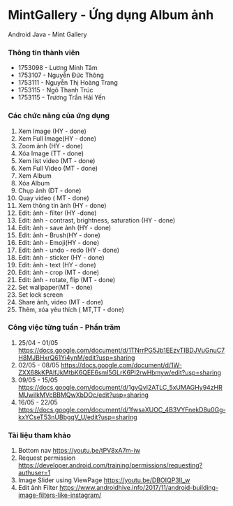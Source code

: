 # MintGallery - Ứng dụng Album ảnh
Android Java - Mint Gallery

### Thông tin thành viên
 - 1753098 - Lương Minh Tâm
 - 1753107 - Nguyễn Đức Thông
 - 1753111 - Nguyễn Thị Hoàng Trang
 - 1753115 - Ngô Thanh Trúc
 - 1753115 - Trương Trần Hải Yến

### Các chức năng của ứng dụng
 1. Xem Image (HY - done)
 2. Xem Full Image(HY - done)
 3. Zoom ảnh (HY - done)
 4. Xóa Image (TT - done)
 5. Xem list video (MT - done)
 6. Xem Full Video (MT - done)
 7. Xem Album
 8. Xóa Album
 9. Chụp ảnh (DT - done)
 10. Quay video ( MT - done)
 11. Xem thông tin ảnh (HY - done)
 12. Edit: ảnh - filter (HY -done)
 13. Edit: ảnh - contrast, brightness, saturation (HY - done)
 14. Edit: ảnh - save ảnh (HY - done)
 15. Edit: ảnh - Brush(HY - done)
 16. Edit: ảnh - Emoji(HY - done)
 17. Edit: ảnh - undo - redo (HY - done)
 18. Edit: ảnh - sticker (HY - done)
 19. Edit: ảnh - text (HY - done)
 20. Edit: ảnh - crop (MT - done)
 21. Edit: ảnh - rotate, flip (MT - done)
 22. Set wallpaper(MT - done)
 23. Set lock screen
 24. Share ảnh, video (MT - done)
 25. Thêm, xóa yêu thích ( MT,TT - done)
### Công việc từng tuần - Phần trăm
 1. 25/04 - 01/05 https://docs.google.com/document/d/1TNrrPG5Jb1EEzvTIBDJVuGnuC7H8MJBHxrQ61Yi4ynM/edit?usp=sharing
 2. 02/05 - 08/05 https://docs.google.com/document/d/1W-ZXX68kKPAlfJkMtbK6QEE6smI5GLrK6PI2rwHbmyw/edit?usp=sharing
 3. 09/05 - 15/05 https://docs.google.com/document/d/1gvQvI2ATLC_5xUMAGHy94zHRMUwilkMVcBBMQwXbDOc/edit?usp=sharing
 4. 16/05 - 22/05 https://docs.google.com/document/d/1fwsaXUOC_4B3VYFnekD8u0Gg-kxYCseT53nUBbgqV_U/edit?usp=sharing
### Tài liệu tham khảo
 1. Bottom nav https://youtu.be/tPV8xA7m-iw 
 2. Request permission https://developer.android.com/training/permissions/requesting?authuser=1
 3. Image Slider using ViewPage https://youtu.be/DBOIQP3lI_w
 4. Edit ảnh Filter https://www.androidhive.info/2017/11/android-building-image-filters-like-instagram/
 
